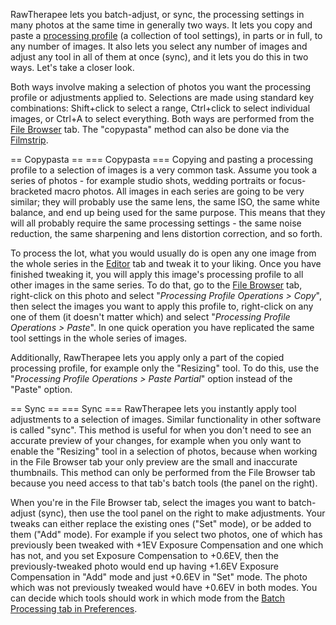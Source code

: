 RawTherapee lets you batch-adjust, or sync, the processing settings in
many photos at the same time in generally two ways. It lets you copy and
paste a [processing
profile](Sidecar_Files_-_Processing_Profiles "wikilink") (a collection
of tool settings), in parts or in full, to any number of images. It also
lets you select any number of images and adjust any tool in all of them
at once (sync), and it lets you do this in two ways. Let's take a closer
look.

Both ways involve making a selection of photos you want the processing
profile or adjustments applied to. Selections are made using standard
key combinations: Shift+click to select a range, Ctrl+click to select
individual images, or Ctrl+A to select everything. Both ways are
performed from the [File Browser](The_File_Browser_Tab "wikilink") tab.
The "copypasta" method can also be done via the
[Filmstrip](The_Image_Editor_Tab#The_Filmstrip "wikilink").

<noinclude>== Copypasta ==</noinclude> <includeonly>=== Copypasta
===</includeonly> Copying and pasting a processing profile to a
selection of images is a very common task. Assume you took a series of
photos - for example studio shots, wedding portraits or focus-bracketed
macro photos. All images in each series are going to be very similar;
they will probably use the same lens, the same ISO, the same white
balance, and end up being used for the same purpose. This means that
they will all probably require the same processing settings - the same
noise reduction, the same sharpening and lens distortion correction, and
so forth.

To process the lot, what you would usually do is open any one image from
the whole series in the [Editor](The_Image_Editor_Tab "wikilink") tab
and tweak it to your liking. Once you have finished tweaking it, you
will apply this image's processing profile to all other images in the
same series. To do that, go to the [File
Browser](The_File_Browser_Tab "wikilink") tab, right-click on this photo
and select "*Processing Profile Operations \> Copy*", then select the
images you want to apply this profile to, right-click on any one of them
(it doesn't matter which) and select "*Processing Profile Operations \>
Paste*". In one quick operation you have replicated the same tool
settings in the whole series of images.

Additionally, RawTherapee lets you apply only a part of the copied
processing profile, for example only the "Resizing" tool. To do this,
use the "*Processing Profile Operations \> Paste Partial*" option
instead of the "Paste" option.

<noinclude>== Sync ==</noinclude> <includeonly>=== Sync
===</includeonly> RawTherapee lets you instantly apply tool adjustments
to a selection of images. Similar functionality in other software is
called "sync". This method is useful for when you don't need to see an
accurate preview of your changes, for example when you only want to
enable the "Resizing" tool in a selection of photos, because when
working in the File Browser tab your only preview are the small and
inaccurate thumbnails. This method can only be performed from the File
Browser tab because you need access to that tab's batch tools (the panel
on the right).

When you're in the File Browser tab, select the images you want to
batch-adjust (sync), then use the tool panel on the right to make
adjustments. Your tweaks can either replace the existing ones ("Set"
mode), or be added to them ("Add" mode). For example if you select two
photos, one of which has previously been tweaked with +1EV Exposure
Compensation and one which has not, and you set Exposure Compensation to
+0.6EV, then the previously-tweaked photo would end up having +1.6EV
Exposure Compensation in "Add" mode and just +0.6EV in "Set" mode. The
photo which was not previously tweaked would have +0.6EV in both modes.
You can decide which tools should work in which mode from the [Batch
Processing tab in
Preferences](Preferences#Batch_Processing_Tab "wikilink").